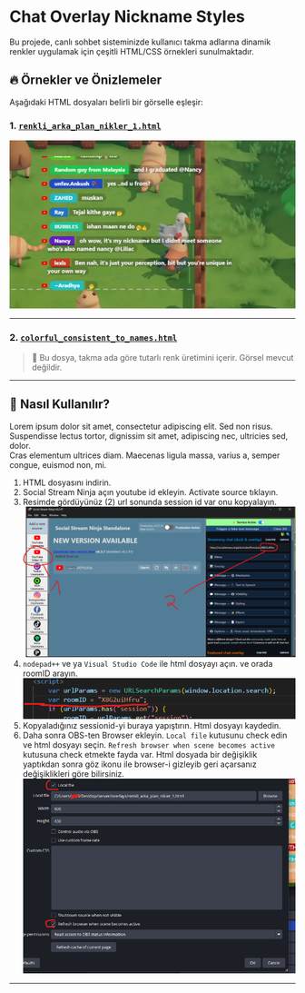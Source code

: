 # Chat Overlay Nickname Styles

Bu projede, canlı sohbet sisteminizde kullanıcı takma adlarına dinamik renkler uygulamak için çeşitli HTML/CSS örnekleri sunulmaktadır.

## 🔥 Örnekler ve Önizlemeler

Aşağıdaki HTML dosyaları belirli bir görselle eşleşir:

### 1. [`renkli_arka_plan_nikler_1.html`](overlays/renkli_arka_plan_nikler_1.html)
![colorful_bg_nick_with_text_bg](overlays/images/renkli_arka_plan_nikler_1.png)

---

### 2. [`colorful_consistent_to_names.html`](overlays/colorful_consistent_to_names.html)

> 📌 Bu dosya, takma ada göre tutarlı renk üretimini içerir. Görsel mevcut değildir.

---

## 🚀 Nasıl Kullanılır?

Lorem ipsum dolor sit amet, consectetur adipiscing elit. Sed non risus. Suspendisse lectus tortor, dignissim sit amet, adipiscing nec, ultricies sed, dolor.  
Cras elementum ultrices diam. Maecenas ligula massa, varius a, semper congue, euismod non, mi.

1. HTML dosyasını indirin.
2. Social Stream Ninja açın youtube id ekleyin. Activate source tıklayın.
3. Resimde gördüyünüz (2) url sonunda session id var onu kopyalayın.
![colorful_bg_nick_with_text_bg](ninjachat.png)
4. `nodepad++` ve ya `Visual Studio Code` ile html dosyayı açın. ve orada roomID arayın.
![colorful_bg_nick_with_text_bg](roomid.png)
5. Kopyaladığınız sessionid-yi buraya yapıştırın. Html dosyayı kaydedin.
6. Daha sonra OBS-ten Browser ekleyin. `Local file` kutusunu check edin ve html dosyayı seçin.
`Refresh browser when scene becomes active` kutusuna check etmekte fayda var. Html dosyada bir değişiklik yaptıkdan sonra göz ikonu ile browser-i gizleyib geri açarsanız değişiklikleri göre bilirsiniz.
![colorful_bg_nick_with_text_bg](obs_browser.png)
---

